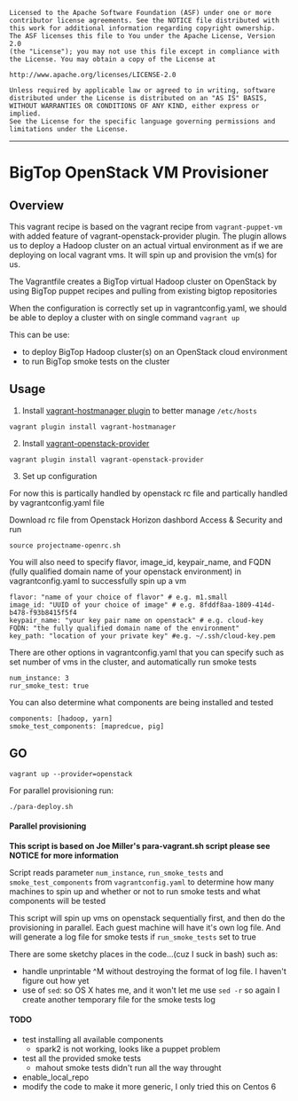 	Licensed to the Apache Software Foundation (ASF) under one or more
	contributor license agreements. See the NOTICE file distributed with
	this work for additional information regarding copyright ownership.
	The ASF licenses this file to You under the Apache License, Version 2.0
	(the "License"); you may not use this file except in compliance with
	the License. You may obtain a copy of the License at

	http://www.apache.org/licenses/LICENSE-2.0

	Unless required by applicable law or agreed to in writing, software
	distributed under the License is distributed on an "AS IS" BASIS,
	WITHOUT WARRANTIES OR CONDITIONS OF ANY KIND, either express or implied.
	See the License for the specific language governing permissions and
	limitations under the License.

----------------------------------------------------------------------------

# BigTop OpenStack VM Provisioner

## Overview 

This vagrant recipe is based on the vagrant recipe from `vagrant-puppet-vm` with added feature of vagrant-openstack-provider plugin. The plugin allows us to deploy a Hadoop cluster on an actual virtual environment as if we are deploying on local vagrant vms. It will spin up and provision the vm(s) for us.

The Vagrantfile creates a BigTop virtual Hadoop cluster on OpenStack by using BigTop puppet recipes and pulling from existing bigtop repositories

When the configuration is correctly set up in vagrantconfig.yaml, we should be able to deploy a cluster with on single command `vagrant up`

This can be use:

* to deploy BigTop Hadoop cluster(s) on an OpenStack cloud environment
* to run BigTop smoke tests on the cluster

## Usage

1) Install [vagrant-hostmanager plugin](https://github.com/smdahlen/vagrant-hostmanager) to better manage `/etc/hosts`

```
vagrant plugin install vagrant-hostmanager
```

2) Install [vagrant-openstack-provider](https://github.com/ggiamarchi/vagrant-openstack-provider) 

```
vagrant plugin install vagrant-openstack-provider
```

3) Set up configuration 

For now this is partically handled by openstack rc file and partically handled by vagrantconfig.yaml file

Download rc file from Openstack Horizon dashbord Access & Security and run
```
source projectname-openrc.sh
```
You will also need to specify flavor, image_id, keypair_name, and FQDN (fully qualified domain name of your openstack environment) in vagrantconfig.yaml to successfully spin up a vm

```
flavor: "name of your choice of flavor" # e.g. m1.small 
image_id: "UUID of your choice of image" # e.g. 8fddf8aa-1809-414d-b478-f93b8415f5f4
keypair_name: "your key pair name on openstack" # e.g. cloud-key
FQDN: "the fully qualified domain name of the environment"  
key_path: "location of your private key" #e.g. ~/.ssh/cloud-key.pem 
```

There are other options in vagrantconfig.yaml that you can specify such as set number of vms in the cluster, and automatically run smoke tests

```
num_instance: 3
rur_smoke_test: true
```

You can also determine what components are being installed and tested

```
components: [hadoop, yarn]
smoke_test_components: [mapredcue, pig]
```

## GO

```
vagrant up --provider=openstack
```

For parallel provisioning run:

```
./para-deploy.sh
```

#### Parallel provisioning

**This script is based on Joe Miller's para-vagrant.sh script please see NOTICE for more information**

Script reads parameter `num_instance`, `run_smoke_tests` and `smoke_test_components` from `vagrantconfig.yaml` to determine how many machines to spin up and whether or not to run smoke tests and what components will be tested

This script will spin up vms on openstack sequentially first, and then do the provisioning in parallel. Each guest machine will have it's own log file. And will generate a log file for smoke tests if `run_smoke_tests` set to true 

There are some sketchy places in the code...(cuz I suck in bash) such as: 
* handle unprintable ^M without destroying the format of log file. I haven't figure out how yet
* use of `sed`: so OS X hates me, and it won't let me use `sed -r` so again I create another temporary file for the smoke tests log


#### TODO

* test installing all available components
  * spark2 is not working, looks like a puppet problem
* test all the provided smoke tests
  * mahout smoke tests didn't run all the way throught
* enable_local_repo
* modify the code to make it more generic, I only tried this on Centos 6
